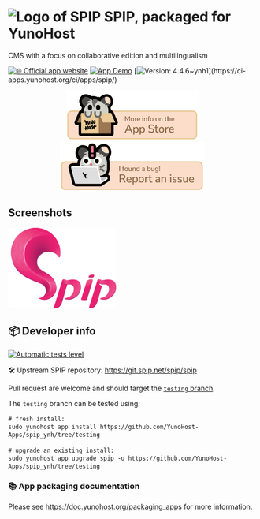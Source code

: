 <!--
N.B.: This README was automatically generated by <https://github.com/YunoHost/apps_tools/blob/main/readme_generator>
It shall NOT be edited by hand.
-->

<h1>
  <img src="https://raw.githubusercontent.com/YunoHost/apps/main/logos/spip.png" width="32px" alt="Logo of SPIP">
  SPIP, packaged for YunoHost
</h1>

CMS with a focus on collaborative edition and multilingualism

[![🌐 Official app website](https://img.shields.io/badge/Official_app_website-darkgreen?style=for-the-badge)](http://www.spip.net/)
[![App Demo](https://img.shields.io/badge/App_Demo-blue?style=for-the-badge)](https://demo.spip.net/)
[![Version: 4.4.6~ynh1](https://img.shields.io/badge/Version-4.4.6~ynh1-rgb(18,138,11)?style=for-the-badge)](https://ci-apps.yunohost.org/ci/apps/spip/)

<div align="center">
<a href="https://apps.yunohost.org/app/spip"><img height="100px" src="https://github.com/YunoHost/yunohost-artwork/raw/refs/heads/main/badges/neopossum-badges/badge_more_info_on_the_appstore.svg"/></a>
<a href="https://github.com/YunoHost-Apps/spip_ynh/issues"><img height="100px" src="https://github.com/YunoHost/yunohost-artwork/raw/refs/heads/main/badges/neopossum-badges/badge_report_an_issue.svg"/></a>
</div>


## Screenshots
![Screenshot of SPIP](./doc/screenshots/220px-Logo_SPIP.png)

## 📦 Developer info

[![Automatic tests level](https://apps.yunohost.org/badge/cilevel/spip)](https://ci-apps.yunohost.org/ci/apps/spip/)

🛠️ Upstream SPIP repository: <https://git.spip.net/spip/spip>

Pull request are welcome and should target the [`testing` branch](https://github.com/YunoHost-Apps/spip_ynh/tree/testing).

The `testing` branch can be tested using:
```
# fresh install:
sudo yunohost app install https://github.com/YunoHost-Apps/spip_ynh/tree/testing

# upgrade an existing install:
sudo yunohost app upgrade spip -u https://github.com/YunoHost-Apps/spip_ynh/tree/testing
```

### 📚 App packaging documentation

Please see <https://doc.yunohost.org/packaging_apps> for more information.